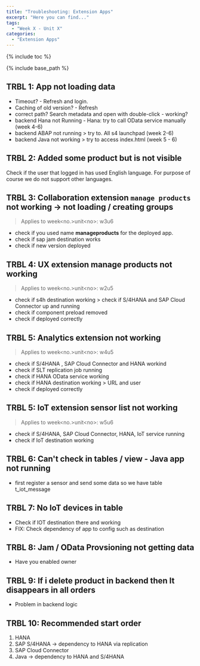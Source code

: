 ```yaml
---
title: "Troubleshooting: Extension Apps"
excerpt: "Here you can find..."
tags:
  - "Week X - Unit X"
categories:
  - "Extension Apps"
---
```


<a name="top"/>

{% include toc %}

{% include base_path %}

## TRBL 1: App not loading data
- Timeout? - Refresh and login.
- Caching of old version? - Refresh
- correct path? Search metadata and open with double-click - working?
- backend Hana not Running - Hana: try to call OData service manually (week 4-6)
- backend ABAP not running > try to. All s4 launchpad (week 2-6)
- backend Java not working > try to access index.html (week 5 - 6)

## TRBL 2: Added some product but is not visible

Check if the user that logged in has used English language. For purpose of course we do not support other languages.

## TRBL 3: Collaboration extension ``manage products`` not working -> not loading / creating groups
> Applies to week\<no.>unit\<no>: w3u6

- check if you used name **manageproducts** for the deployed app.
- check if sap jam destination works
- check if new version deployed

## TRBL 4: UX extension manage products not working
> Applies to week\<no.>unit\<no>: w2u5

- check if s4h destination working > check if S/4HANA and SAP Cloud Connector up and running
- check if component preload removed
- check if deployed correctly

## TRBL 5: Analytics extension not working
> Applies to week\<no.>unit\<no>: w4u5

- check if S/4HANA , SAP Cloud Connector and HANA workind
- check if SLT replication job running
- check if HANA OData service working
- check if HANA destination working > URL and user
- check if deployed correctly

## TRBL 5: IoT extension sensor list not working
> Applies to week\<no.>unit\<no>: w5u6

- check if S/4HANA, SAP Cloud Connector, HANA, IoT service running
- check if IoT destination working

## TRBL 6: Can't check in tables / view - Java app not running
- first register a sensor and send some data so we have table t_iot_message

## TRBL 7: No IoT devices in table

- Check if IOT destination there and working
- FIX: Check dependency of app to config such as destination

## TRBL 8: Jam / OData Provsioning not getting data
- Have you enabled owner

## TRBL 9: If i delete product in backend then It disappears in all orders
- Problem in backend logic

## TRBL 10: Recommended start order
1. HANA
2. SAP S/4HANA -> dependency to HANA via replication
3. SAP Cloud Connector
4. Java -> dependency to HANA and S/4HANA
